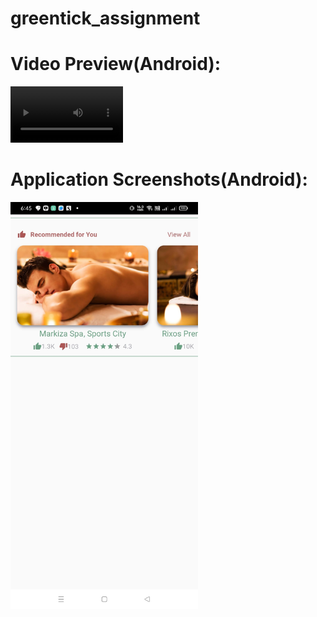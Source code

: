 # greentick_assignment

# Video Preview(Android):

<video src='https://github.com/ervinod/greentick_assignment/blob/master/screenshots/video_sample.mp4' width=180/> | <video src='video_sample.mp4' width=180/>

# Application Screenshots(Android):

<img src="https://github.com/ervinod/greentick_assignment/blob/master/screenshots/screenshot.jpg" width="300">
